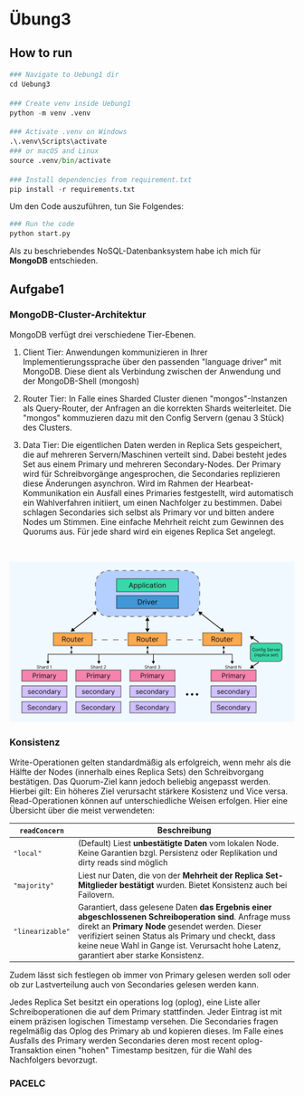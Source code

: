 # Übung3

## How to run

```python
### Navigate to Uebung1 dir
cd Uebung3

### Create venv inside Uebung1
python -m venv .venv

### Activate .venv on Windows
.\.venv\Scripts\activate
### or macOS and Linux
source .venv/bin/activate

### Install dependencies from requirement.txt
pip install -r requirements.txt
```

Um den Code auszuführen, tun Sie Folgendes:

```python
### Run the code
python start.py
```

Als zu beschriebendes NoSQL-Datenbanksystem habe ich mich für **MongoDB** entschieden.

## Aufgabe1

### MongoDB-Cluster-Architektur

MongoDB verfügt drei verschiedene Tier-Ebenen.

1. Client Tier: Anwendungen kommunizieren in Ihrer Implementierungssprache über den passenden "language driver" mit MongoDB. Diese dient als Verbindung zwischen der Anwendung und der MongoDB-Shell (mongosh)

2. Router Tier: In Falle eines Sharded Cluster dienen "mongos"-Instanzen als Query-Router, der Anfragen an die korrekten Shards weiterleitet. Die "mongos" kommuzieren dazu mit den Config Servern (genau 3 Stück) des Clusters.

3. Data Tier: Die eigentlichen Daten werden in Replica Sets gespeichert, die auf mehreren Servern/Maschinen verteilt sind. Dabei besteht jedes Set aus einem Primary und mehreren Secondary-Nodes. Der Primary wird für Schreibvorgänge angesprochen, die Secondaries replizieren diese Änderungen asynchron. Wird im Rahmen der Hearbeat-Kommunikation ein Ausfall eines Primaries festgestellt, wird automatisch ein Wahlverfahren initiiert, um einen Nachfolger zu bestimmen. Dabei schlagen Secondaries sich selbst als Primary vor und bitten andere Nodes um Stimmen. Eine einfache Mehrheit reicht zum Gewinnen des Quorums aus. Für jede shard wird ein eigenes Replica Set angelegt.

<br>

![MongoDB Architecture](./resources/MongoDB-Arch.webp)

### Konsistenz

Write-Operationen gelten standardmäßig als erfolgreich, wenn mehr als die Hälfte der Nodes (innerhalb eines Replica Sets) den Schreibvorgang bestätigen. Das Quorum-Ziel kann jedoch beliebig angepasst werden. Hierbei gilt: Ein höheres Ziel verursacht stärkere Kosistenz und Vice versa.
Read-Operationen können auf unterschiedliche Weisen erfolgen. Hier eine Übersicht über die meist verwendeten:

| `readConcern`    | Beschreibung                                                                                                                                                                                                                                                                                                  |
| ---------------- | ------------------------------------------------------------------------------------------------------------------------------------------------------------------------------------------------------------------------------------------------------------------------------------------------------------- |
| `"local"`        | (Default) Liest **unbestätigte Daten** vom lokalen Node. Keine Garantien bzgl. Persistenz oder Replikation und dirty reads sind möglich                                                                                                                                                                       |
| `"majority"`     | Liest nur Daten, die von der **Mehrheit der Replica Set-Mitglieder bestätigt** wurden. Bietet Konsistenz auch bei Failovern.                                                                                                                                                                                  |
| `"linearizable"` | Garantiert, dass gelesene Daten **das Ergebnis einer abgeschlossenen Schreiboperation sind**. Anfrage muss direkt an **Primary Node** gesendet werden. Dieser verifiziert seinen Status als Primary und checkt, dass keine neue Wahl in Gange ist. Verursacht hohe Latenz, garantiert aber starke Konsistenz. |

Zudem lässt sich festlegen ob immer von Primary gelesen werden soll oder ob zur Lastverteilung auch von Secondaries gelesen werden kann.

Jedes Replica Set besitzt ein operations log (oplog), eine Liste aller Schreiboperationen die auf dem Primary stattfinden. Jeder Eintrag ist mit einem präzisen logischen Timestamp versehen. Die Secondaries fragen regelmäßig das Oplog des Primary ab und kopieren dieses. Im Falle eines Ausfalls des Primary werden Secondaries deren most recent oplog-Transaktion einen "hohen" Timestamp besitzen, für die Wahl des Nachfolgers bevorzugt.

### PACELC
